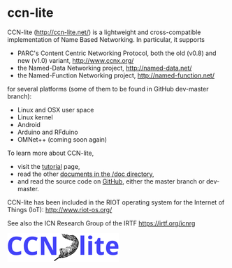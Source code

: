 # ccn-lite

CCN-lite (http://ccn-lite.net/) is a lightweight and cross-compatible
implementation of Name Based Networking. In particular, it supports

- PARC's Content Centric Networking Protocol, both the old (v0.8) and new (v1.0) variant, http://www.ccnx.org/
- the Named-Data Networking project, http://named-data.net/
- the Named-Function Networking project, http://named-function.net/

for several platforms (some of them to be found in GitHub dev-master branch):

- Linux and OSX user space
- Linux kernel
- Android
- Arduino and RFduino
- OMNet++ (coming soon again)

To learn more about CCN-lite,
* visit the [tutorial](tutorial/tutorial.md) page,
* read the other [documents in the /doc directory](doc/000-README-FIRST.md),
* and read the source code on [GitHub](https://github.com/cn-uofbasel/ccn-lite/), either the master branch or dev-master.

CCN-lite has been included in the RIOT operating system for the
Internet of Things (IoT): http://www.riot-os.org/

See also the ICN Research Group of the IRTF https://irtf.org/icnrg

![alt text](doc/logo/ccn-lite-logo-256x66.png)
